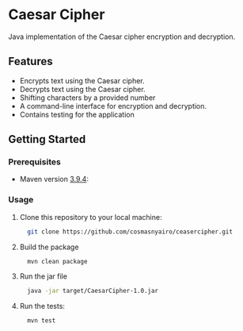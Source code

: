 # Caesar Cipher

Java implementation of the Caesar cipher encryption and decryption.

## Features

- Encrypts text using the Caesar cipher.
- Decrypts text using the Caesar cipher.
- Shifting characters by a provided number
- A command-line interface for encryption and decryption.
- Contains testing for the application

## Getting Started

### Prerequisites

- Maven version [3.9.4]("https://maven.apache.org/download.cgi"): 

### Usage

1. Clone this repository to your local machine:
    ```sh
      git clone https://github.com/cosmasnyairo/ceasercipher.git
    ```
2. Build the package 
    ```sh
      mvn clean package
    ```
3. Run the jar file
    ```sh
      java -jar target/CaesarCipher-1.0.jar
    ```
4. Run the tests: 
    ```sh
      mvn test
    ```